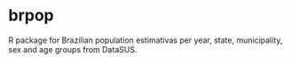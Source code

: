 # brpop
R package for Brazilian population estimativas per year, state, municipality, sex and age groups from DataSUS.
